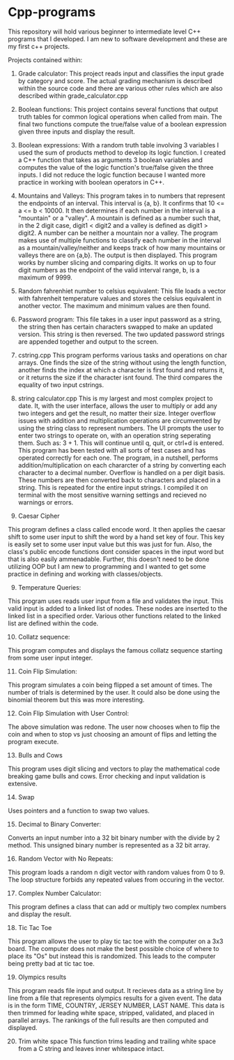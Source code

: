 # Cpp-programs
This repository will hold various beginner to intermediate level C++ programs that I developed.
I am new to software development and these are my first c++ projects.

Projects contained within:

1. Grade calculator: 
This project reads input and classifies the input grade by category and score. The actual grading mechanism is described within the source code and there are various other rules which are also described within grade_calculator.cpp

2. Boolean functions:
This project contains several functions that output truth tables for common logical operations when called from main. The final two functions compute the true/false value of a boolean expression given three inputs and display the result.

3. Boolean expressions:
With a random truth table involving 3 variables I used the sum of products method to develop its logic function. I created a C++ function that takes as arguments 3 boolean variables and computes the value of the logic function's true/false given the three inputs. I did not reduce the logic function because I wanted more practice in working with boolean operators in C++. 

4. Mountains and Valleys:
This program takes in to numbers that represent the endpoints of an interval. This interval is {a, b}. It confirms that 10 <= a <= b < 10000. It then determines if each number in the interval is a "mountain" or a "valley". A mountain is defined as a number such that, in the 2 digit case, digit1 < digit2 and a valley is defined as digit1 > digit2. A number can be neither a mountain nor a valley. The program makes use of multiple functions to classify each number in the interval as a mountain/valley/neither and keeps track of how many mountains or valleys there are on {a,b}. The output is then displayed. This program works by number slicing and comparing digits. It works on up to four digit numbers as the endpoint of the valid interval range, b,  is a maximum of 9999. 

5. Random fahrenhiet number to celsius equivalent:
This file loads a vector with fahrenheit temperature values and stores the celsius equivalent in another vector. The maximum and minimum values are then found.

6. Password program:
This file takes in a user input password as a string, the string then has certain characters swapped to make an updated version. This string is then reversed. The two updated password strings are appended together and output to the screen. 

7. cstring.cpp
This program performs various tasks and operations on char arrays. One finds the size of the string without using the length function, another finds the index at which a character is first found and returns it, or it returns the size if the character isnt found. The third compares the equality of two input cstrings.

8. string calculator.cpp
This is my largest and most complex project to date. It, with the user interface, allows the user to multiply or add any two integers and get the result, no matter their size. Integer overflow issues with addition and multiplication operations are circumvented by using the string class to represent numbers. The UI prompts the user to enter two strings to operate on, with an operation string seperating them. Such as: 3 + 1. This will continue until q, quit, or ctrl+d is entered. This program has been tested with all sorts of test cases and has operated correctly for each one. The program, in a nutshell, performs addition/multiplication on each chararcter of a string by converting each character to a decimal number. Overflow is handled on a per digit basis. These numbers are then converted back to characters and placed in a string. This is repeated for the entire input strings. I compiled it on terminal with the most sensitive warning settings and recieved no warnings or errors.

8. Caesar Cipher

  This program defines a class called encode word. It then applies the caesar shift to some user input to shift the word by a hand set key of four. This key is easily set to some user input value but this was just for fun. Also, the class's public encode functions dont consider spaces in the input word but that is also easily ammenadable. Further, this doesn't need to be done utilizing OOP but I am new to programming and I wanted to get some practice in defining and working with classes/objects. 

9. Temperature Queries: 

This program uses reads user input from a file and validates the input. This valid input is added to a linked list of nodes. These nodes are inserted to the linked list in a specified order. Various other functions related to the linked list are defined within the code. 

10. Collatz sequence:

This program computes and displays the famous collatz sequence starting from some user input integer.

11. Coin Flip Simulation:

This program simulates a coin being flipped a set amount of times. The number of trials is determined by the user. It could also be done using the binomial theorem but this was more interesting.

12. Coin Flip Simulation with User Control:

The above simulation was redone. The user now chooses when to flip the coin and when to stop vs just choosing an amount of flips and letting the program execute.

13. Bulls and Cows

This program uses digit slicing and vectors to play the mathematical code breaking game bulls and cows. Error checking and input validation is extensive.

14. Swap 

Uses pointers and a function to swap two values. 

15. Decimal to Binary Converter: 

Converts an input number into a 32 bit binary number with the divide by 2 method. This unsigned binary number is represented as a 32 bit array.

16. Random Vector with No Repeats:

This program loads a random n digit vector with random values from 0 to 9. The loop structure forbids any repeated values from occuring in the vector. 

17. Complex Number Calculator: 

This program defines a class that can add or multiply two complex numbers and display the result. 

18. Tic Tac Toe 

This program allows the user to play tic tac toe with the computer on a 3x3 board. The computer does not make the best possible choice of where to place its "Os" but instead this is randomized. This leads to the computer being pretty bad at tic tac toe.  

19. Olympics results

This program reads file input and output. It recieves data as a string line by line from a file that represents olympics results for a given event. 
The data is in the form TIME, COUNTRY, JERSEY NUMBER, LAST NAME. This data is then trimmed for leading white space, stripped, validated, and placed
in parallel arrays. The rankings of the full results are then computed and displayed.

20. Trim white space
This function trims leading and trailing white space from a C string and leaves inner whitespace intact.
